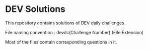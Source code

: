 # DEV Solutions
This repository contains solutions of DEV daily challenges.

File naming convention :
devdc(Challenge Number).(File Extension)

Most of the files contain corresponding questions in it.
